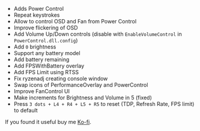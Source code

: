- Adds Power Control
- Repeat keystrokes
- Allow to control OSD and Fan from Power Control
- Improve flickering of OSD
- Add Volume Up/Down controls (disable with `EnableVolumeControl` in `PowerControl.dll.config`)
- Add `0` brightness
- Support any battery model
- Add battery remaining
- Add FPSWithBattery overlay
- Add FPS Limit using RTSS
- Fix ryzenadj creating console window
- Swap icons of PerformanceOverlay and PowerControl
- Improve FanControl UI
- Make increments for Brightness and Volume in 5 (fixed)
- Press `3 dots + L4 + R4 + L5 + R5` to reset (TDP, Refresh Rate, FPS limit) to default

If you found it useful buy me [Ko-fi](https://ko-fi.com/ayufan).
